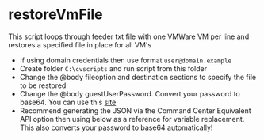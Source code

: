 # restoreVmFile
This script loops through feeder txt file with one VMWare VM per line and restores a specified file in place for all VM's

- If using domain credentials then use format `user@domain.example`
- Create folder `C:\cvscripts` and run script from this folder
- Change the @body fileoption and destination sections to specify the file to be restored
- Change the @body guestUserPassword. Convert your password to base64. You can use this [site](https://base64.guru/converter)
- Recommend generating the JSON via the Command Center Equivalent API option then using below as a reference for variable replacement. This also converts your password to base64 automatically!
